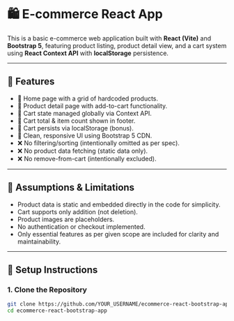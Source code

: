 # 🛍️ E-commerce React App

This is a basic e-commerce web application built with **React (Vite)** and **Bootstrap 5**, featuring product listing, product detail view, and a cart system using **React Context API** with **localStorage** persistence.

---

## 🚀 Features

- 🔹 Home page with a grid of hardcoded products.
- 🔹 Product detail page with add-to-cart functionality.
- 🔹 Cart state managed globally via Context API.
- 🔹 Cart total & item count shown in footer.
- 🔹 Cart persists via localStorage (bonus).
- 🔹 Clean, responsive UI using Bootstrap 5 CDN.
- ❌ No filtering/sorting (intentionally omitted as per spec).
- ❌ No product data fetching (static data only).
- ❌ No remove-from-cart (intentionally excluded).

---

## 🧩 Assumptions & Limitations

- Product data is static and embedded directly in the code for simplicity.
- Cart supports only addition (not deletion).
- Product images are placeholders.
- No authentication or checkout implemented.
- Only essential features as per given scope are included for clarity and maintainability.

---

## 🧪 Setup Instructions

### 1. Clone the Repository

```bash
git clone https://github.com/YOUR_USERNAME/ecommerce-react-bootstrap-app.git
cd ecommerce-react-bootstrap-app
